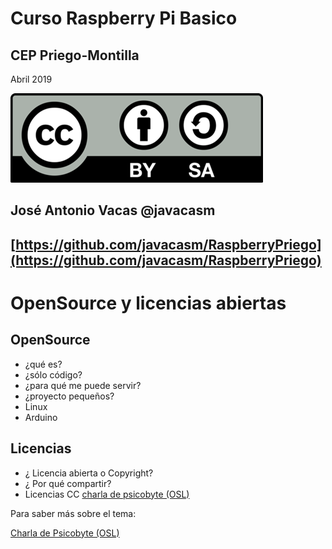 # Curso Raspberry Pi Basico

## CEP Priego-Montilla

Abril 2019

![CC](./imagenes/Licencia_CC.png)

## José Antonio Vacas  @javacasm

## [https://github.com/javacasm/RaspberryPriego](https://github.com/javacasm/RaspberryPriego)


# OpenSource y licencias abiertas

## OpenSource

* ¿qué es?
* ¿sólo código?
* ¿para qué me puede servir?
* ¿proyecto pequeños?
* Linux
* Arduino

## Licencias

* ¿ Licencia abierta o Copyright?
* ¿ Por qué compartir?
* Licencias CC [charla de psicobyte (OSL)](http://www.psicobyte.com/descargas/CampusCientifico.pdf)

Para saber más sobre el tema:

[Charla de Psicobyte (OSL)](http://www.psicobyte.com/descargas/Propiedad_intelectual_y_licencias_libres.pdf)
